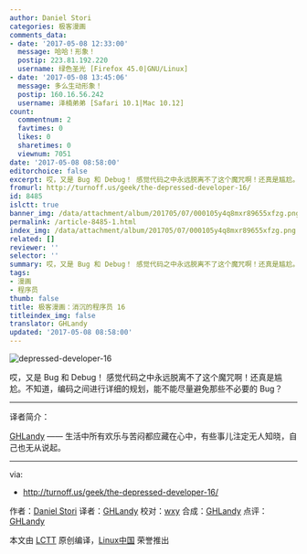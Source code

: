 ```yaml
---
author: Daniel Stori
categories: 极客漫画
comments_data:
- date: '2017-05-08 12:33:00'
  message: 哈哈！形象！
  postip: 223.81.192.220
  username: 绿色圣光 [Firefox 45.0|GNU/Linux]
- date: '2017-05-08 13:45:06'
  message: 多么生动形象！
  postip: 160.16.56.242
  username: 泽楠弟弟 [Safari 10.1|Mac 10.12]
count:
  commentnum: 2
  favtimes: 0
  likes: 0
  sharetimes: 0
  viewnum: 7051
date: '2017-05-08 08:58:00'
editorchoice: false
excerpt: 哎，又是 Bug 和 Debug！ 感觉代码之中永远脱离不了这个魔咒啊！还真是尴尬。不知道，编码之间进行详细的规划，能不能尽量避免那些不必要的 Bug？
fromurl: http://turnoff.us/geek/the-depressed-developer-16/
id: 8485
islctt: true
banner_img: /data/attachment/album/201705/07/000105y4q8mxr89655xfzg.png.large.jpg
permalink: /article-8485-1.html
index_img: /data/attachment/album/201705/07/000105y4q8mxr89655xfzg.png.thumb.jpg
related: []
reviewer: ''
selector: ''
summary: 哎，又是 Bug 和 Debug！ 感觉代码之中永远脱离不了这个魔咒啊！还真是尴尬。不知道，编码之间进行详细的规划，能不能尽量避免那些不必要的 Bug？
tags:
- 漫画
- 程序员
thumb: false
title: 极客漫画：消沉的程序员 16
titleindex_img: false
translator: GHLandy
updated: '2017-05-08 08:58:00'
---
```


![depressed-developer-16](/data/attachment/album/201705/07/000105y4q8mxr89655xfzg.png)


哎，又是 Bug 和 Debug！ 感觉代码之中永远脱离不了这个魔咒啊！还真是尴尬。不知道，编码之间进行详细的规划，能不能尽量避免那些不必要的 Bug？




---


译者简介：


[GHLandy](http://GHLandy.com) —— 生活中所有欢乐与苦闷都应藏在心中，有些事儿注定无人知晓，自己也无从说起。




---


via:


* <http://turnoff.us/geek/the-depressed-developer-16/>


作者：[Daniel Stori](http://turnoff.us/about/) 译者：[GHLandy](https://github.com/GHLandy) 校对：[wxy](https://github.com/wxy) 合成：[GHLandy](https://github.com/GHLandy) 点评：[GHLandy](https://github.com/GHLandy)


本文由 [LCTT](https://github.com/LCTT/TranslateProject) 原创编译，[Linux中国](https://linux.cn/) 荣誉推出